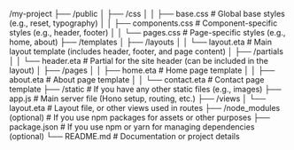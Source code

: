 /my-project
├── /public
│   ├── /css
│   │   ├── base.css          # Global base styles (e.g., reset, typography)
│   │   ├── components.css    # Component-specific styles (e.g., header, footer)
│   │   └── pages.css         # Page-specific styles (e.g., home, about)
├── /templates
│   ├── /layouts
│   │   └── layout.eta        # Main layout template (includes header, footer, and page content)
│   ├── /partials
│   │   └── header.eta        # Partial for the site header (can be included in the layout)
│   ├── /pages
│   │   ├── home.eta          # Home page template
│   │   ├── about.eta         # About page template
│   │   └── contact.eta       # Contact page template
├── /static                    # If you have any other static files (e.g., images)
├── app.js                      # Main server file (Hono setup, routing, etc.)
├── /views
│   └── layout.eta             # Layout file, or other views used in routes
├── /node_modules (optional)   # If you use npm packages for assets or other purposes
├── package.json               # If you use npm or yarn for managing dependencies (optional)
└── README.md                  # Documentation or project details

